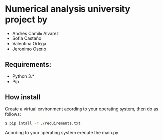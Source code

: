 # Numerical analysis university project by
- Andres Camilo Alvarez 
- Sofia Castaño
- Valentina Ortega
- Jeronimo Osorio

## Requirements:
- Python 3.*
- Pip

## How install
Create a virtual environment acording to your operating system, then do as follows:

```bash
$ pip intall -r ./requirements.txt
 ``` 


Acording to your operating system execute the main.py